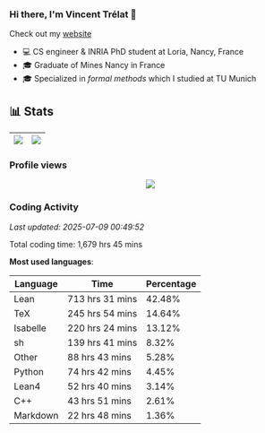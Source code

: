 ### Hi there, I'm Vincent Trélat 👋

Check out my [website](https://vtrelat.github.io)

-   💻 CS engineer & INRIA PhD student at Loria, Nancy, France
-   🎓 Graduate of Mines Nancy in France
-   🎓 Specialized in _formal methods_ which I studied at TU Munich

## 📊 **Stats**

| <img align="center" src="https://readme-stats.clckblog.space/api?username=VTrelat&show_icons=true&include_all_commits=true&theme=tokyonight&hide_border=true" /> | <img align="center" src="https://readme-stats.clckblog.space/api/top-langs/?username=VTrelat&layout=compact&theme=tokyonight&hide_border=true" /> |
| ---------------------------------------------------------------------------------------------------------------------------------------------------------------- | ------------------------------------------------------------------------------------------------------------------------------------------------- |

### Profile views

<p align="center">
 <img src="https://profile-counter.glitch.me/VTrelat/count.svg" />
</p>

<!--automations-->
### Coding Activity
_Last updated: 2025-07-09 00:49:52_

Total coding time: 1,679 hrs 45 mins

**Most used languages**:

| Language | Time | Percentage |
| ------------- | ------------- | ------------- |
| Lean | 713 hrs 31 mins | 42.48% |
| TeX | 245 hrs 54 mins | 14.64% |
| Isabelle | 220 hrs 24 mins | 13.12% |
| sh | 139 hrs 41 mins | 8.32% |
| Other | 88 hrs 43 mins | 5.28% |
| Python | 74 hrs 42 mins | 4.45% |
| Lean4 | 52 hrs 40 mins | 3.14% |
| C++ | 43 hrs 51 mins | 2.61% |
| Markdown | 22 hrs 48 mins | 1.36% |


